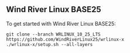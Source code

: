 ## Wind River Linux BASE25

To get started with Wind River Linux BASE25:

    git clone --branch WRLINUX_10_25_LTS https://github.com/WindRiverLinux25/wrlinux-x
    ./wrlinux-x/setup.sh --all-layers
